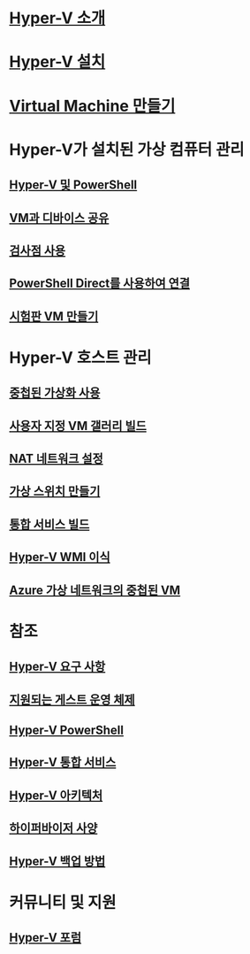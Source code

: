 # [Hyper-V 소개](./about/index.md)
# [Hyper-V 설치](quick-start/enable-hyper-v.md)
# [Virtual Machine 만들기](quick-start/quick-create-virtual-machine.md)

# Hyper-V가 설치된 가상 컴퓨터 관리
## [Hyper-V 및 PowerShell](quick-start/try-hyper-v-powershell.md)
## [VM과 디바이스 공유](user-guide/enhanced-session-mode.md)
## [검사점 사용](user-guide/checkpoints.md)
## [PowerShell Direct를 사용하여 연결](user-guide/powershell-direct.md)
## [시험판 VM 만들기](user-guide/create-pre-release-vm.md)

# Hyper-V 호스트 관리
## [중첩된 가상화 사용](user-guide/nested-virtualization.md)
## [사용자 지정 VM 갤러리 빌드](user-guide/custom-gallery.md)
## [NAT 네트워크 설정](user-guide/setup-nat-network.md)
## [가상 스위치 만들기](quick-start/connect-to-network.md)
## [통합 서비스 빌드](user-guide/make-integration-service.md)
## [Hyper-V WMI 이식](user-guide/refactor-wmiv1-to-wmiv2.md)
## [Azure 가상 네트워크의 중첩된 VM](user-guide/nested-virtualization-azure-virtual-network.md) 

# 참조
## [Hyper-V 요구 사항](reference/hyper-v-requirements.md)
## [지원되는 게스트 운영 체제](about/supported-guest-os.md)
## [Hyper-V PowerShell](https://docs.microsoft.com/powershell/module/hyper-v/index?view=win10-ps)
## [Hyper-V 통합 서비스](reference/integration-services.md)
## [Hyper-V 아키텍처](reference/hyper-v-architecture.md)
## [하이퍼바이저 사양](reference/tlfs.md)
## [Hyper-V 백업 방법](reference/HyperVBackupApproaches.md)

# 커뮤니티 및 지원
## [Hyper-V 포럼](https://social.technet.microsoft.com/Forums/windowsserver/home?forum=winserverhyperv)
